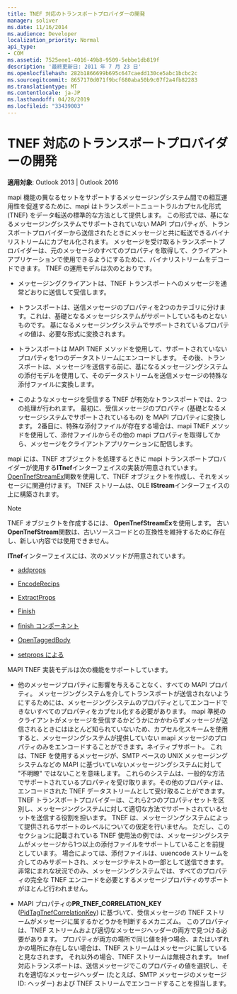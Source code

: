 ```yaml
---
title: TNEF 対応のトランスポートプロバイダーの開発
manager: soliver
ms.date: 11/16/2014
ms.audience: Developer
localization_priority: Normal
api_type:
- COM
ms.assetid: 7525eee1-4016-49b8-9509-5ebbe1db819f
description: '最終更新日: 2011 年 7 月 23 日'
ms.openlocfilehash: 282b1866699b695c647caedd130ce5abc1bcbc2c
ms.sourcegitcommit: 8657170d071f9bcf680aba50b9c07f2a4fb82283
ms.translationtype: MT
ms.contentlocale: ja-JP
ms.lasthandoff: 04/28/2019
ms.locfileid: "33439003"
---
```

# <a name="developing-a-tnef-enabled-transport-provider"></a>TNEF 対応のトランスポートプロバイダーの開発

  
  
**適用対象**: Outlook 2013 | Outlook 2016 
  
mapi 機能の異なるセットをサポートするメッセージングシステム間での相互運用性を促進するために、mapi はトランスポートニュートラルカプセル化形式 (TNEF) をデータ転送の標準的な方法として提供します。 この形式では、基になるメッセージングシステムでサポートされていない MAPI プロパティが、トランスポートプロバイダーから送信されたときにメッセージと共に転送できるバイナリストリームにカプセル化されます。 メッセージを受け取るトランスポートプロバイダーは、元のメッセージのすべてのプロパティを取得して、クライアントアプリケーションで使用できるようにするために、バイナリストリームをデコードできます。 TNEF の運用モデルは次のとおりです。
  
- メッセージングクライアントは、TNEF トランスポートへのメッセージを通常どおりに送信して受信します。
    
- トランスポートは、送信メッセージのプロパティを2つのカテゴリに分けます。これは、基礎となるメッセージシステムがサポートしているものとないものです。 基になるメッセージングシステムでサポートされているプロパティの値は、必要な形式に変換されます。
    
- トランスポートは MAPI TNEF メソッドを使用して、サポートされていないプロパティを1つのデータストリームにエンコードします。 その後、トランスポートは、メッセージを送信する前に、基になるメッセージングシステムの添付モデルを使用して、そのデータストリームを送信メッセージの特殊な添付ファイルに変換します。
    
- このようなメッセージを受信する TNEF が有効なトランスポートでは、2つの処理が行われます。 最初に、受信メッセージのプロパティ (基礎となるメッセージシステムでサポートされているもの) を MAPI プロパティに変換します。 2番目に、特殊な添付ファイルが存在する場合は、mapi TNEF メソッドを使用して、添付ファイルからその他の mapi プロパティを取得してから、メッセージをクライアントアプリケーションに配信します。
    
mapi には、TNEF オブジェクトを処理するときに mapi トランスポートプロバイダーが使用する**ITnef**インターフェイスの実装が用意されています。 [OpenTnefStreamEx](opentnefstreamex.md)関数を使用して、TNEF オブジェクトを作成し、それをメッセージに関連付けます。 TNEF ストリームは、OLE **IStream**インターフェイスの上に構築されます。 
  
> [!NOTE]
> TNEF オブジェクトを作成するには、 **OpenTnefStreamEx**を使用します。 古い**OpenTnefStream**関数は、古いソースコードとの互換性を維持するために存在し、新しい内容では使用できません。 
  
**ITnef**インターフェイスには、次のメソッドが用意されています。 
  
- [addprops](itnef-addprops.md)
    
- [EncodeRecips](itnef-encoderecips.md)
    
- [ExtractProps](itnef-extractprops.md)
    
- [Finish](itnef-finish.md)
    
- [finish コンポーネント](itnef-finishcomponent.md)
    
- [OpenTaggedBody](itnef-opentaggedbody.md)
    
- [setprops による](itnef-setprops.md)
    
MAPI TNEF 実装モデルは次の機能をサポートしています。
  
- 他のメッセージプロパティに影響を与えることなく、すべての MAPI プロパティ。 メッセージングシステムを介してトランスポートが送信されないようにするためには、メッセージングシステムのプロパティとしてエンコードできないすべてのプロパティをカプセル化する必要があります。 mapi 準拠のクライアントがメッセージを受信するかどうかにかかわらずメッセージが送信されるときにはほとんど知られていないため、カプセル化スキームを使用すると、メッセージングシステムが提供していない mapi メッセージのプロパティのみをエンコードすることができます。ネイティブサポート。 これは、TNEF を使用するメッセージが、SMTP ベースの UNIX メッセージングシステムなどの MAPI に基づいていないメッセージングシステムに対して "不明瞭" ではないことを意味します。 これらのシステムは、一般的な方法でサポートされているプロパティを受け取ります。その他のプロパティは、エンコードされた TNEF データストリームとして受け取ることができます。 TNEF トランスポートプロバイダーは、これら2つのプロパティセットを区別し、メッセージングシステムに対して適切な方法でサポートされているセットを送信する役割を担います。 TNEF は、メッセージングシステムによって提供されるサポートのレベルについての仮定を行いません。 ただし、このセクションに記載されている TNEF 使用法の例では、メッセージングシステムがメッセージから1つ以上の添付ファイルをサポートしていることを前提としています。 場合によっては、添付ファイルは、uuencode ストリームを介してのみサポートされ、メッセージテキストの一部として送信できます。 非常にまれな状況でのみ、メッセージングシステムでは、すべてのプロパティの完全な TNEF エンコードを必要とするメッセージプロパティのサポートがほとんど行われません。
    
- MAPI プロパティの**PR_TNEF_CORRELATION_KEY** ([PidTagTnefCorrelationKey](pidtagtnefcorrelationkey-canonical-property.md)) に基づいて、受信メッセージの TNEF ストリームがメッセージに属するかどうかを判断するメカニズム。 このプロパティは、TNEF ストリームおよび適切なメッセージヘッダーの両方で見つける必要があります。 プロパティが両方の場所で同じ値を持つ場合、またはいずれかの場所に存在しない場合は、TNEF ストリームはメッセージに属していると見なされます。 それ以外の場合、TNEF ストリームは無視されます。 tnef 対応トランスポートは、送信メッセージでこのプロパティの値を選択し、それを適切なメッセージヘッダー (たとえば、SMTP メッセージのメッセージ ID: ヘッダー) および TNEF ストリームでエンコードすることを担当します。
    


